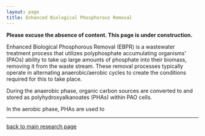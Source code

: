 ```yaml
---
layout: page
title: Enhanced Biological Phosphorous Removal
---
```

**Please excuse the absence of content. This page is under construction.**

Enhanced Biological Phosphorous Removal (EBPR) is a wastewater treatment process that utilizes polyphosphate accumulating organisms' (PAOs) ability to take up large amounts of phosphate into their biomass, removing it from the waste stream. These removal processes typically operate in alternating anaerobic/aerobic cycles to create the conditions required for this to take place. 

During the anaerobic phase, organic carbon sources are converted to and stored as polyhydroxyalkanoates (PHAs) within PAO cells. 

In the aerobic phase, PHAs  are used to 

___  
[back to main research page](../1-research.md)  
